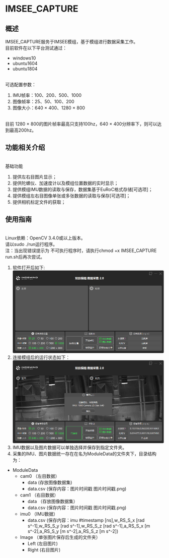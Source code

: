 # IMSEE_CAPTURE
## 概述
IMSEE_CAPTURE服务于IMSEE模组，基于模组进行数据采集工作。
</br>目前软件在以下平台测试通过：
* windows10
* ubuntu1604
* ubuntu1804

</br>可选配置参数：
1. IMU帧率：100、200、500、1000
2. 图像帧率：25、50、100、200
3. 图像大小：640 × 400、1280 × 800

</br>目前 1280 × 800的图片帧率最高只支持100hz，640 × 400分辨率下，则可以达到最高200hz。
## 功能相关介绍
</br>基础功能
1. 提供左右目图片显示；
2. 提供陀螺仪、加速度计以及模组位置数据的实时显示；
1. 提供模组IMU数据的读取与保存，数据集基于EuRoC格式存储[可选项]；
2. 提供模组左右目图像单张或多张数据的读取与保存[可选项]；
4. 提供相机标定文件的获取；

## 使用指南
</br>Linux依赖：OpenCV 3.4.0或以上版本。
</br>请以sudo ./run运行程序。
</br>注：当出现错误提示为 不可执行程序时，请执行chmod +x IMSEE_CAPTURE run.sh后再次尝试。
1. 软件打开后如下:
<br>![软件主页](/data/mp.png)
2. 连接模组后的运行状态如下：
<br>![连接后的软件主页](/data/online.png)
3. IMU数据以及图片数据可以单独选择并保存到指定文件夹。
4. 采集的IMU、图片数据统一存在在名为ModuleData的文件夹下，目录结构为：
* ModuleData
    * cam0 （左目数据）
        * data (存放图像数据集)
        * data.csv (保存内容：图片时间戳 图片时间戳.png)
    * cam1  （右目数据）
        * data  （存放图像数据集）
        * data.csv  (保存内容：图片时间戳 图片时间戳.png)
    * imu0  （IMU数据）
        * data.csv (保存内容：imu #timestamp [ns],w_RS_S_x [rad s^-1],w_RS_S_y [rad s^-1],w_RS_S_z [rad s^-1],a_RS_S_x [m s^-2],a_RS_S_y [m s^-2],a_RS_S_z [m s^-2])
    * Image （单张图片保存后生成的文件夹）
        * Left (左目图片)
        * Right  (右目图片)

